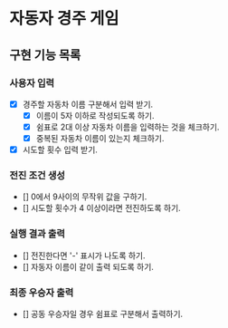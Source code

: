 # 자동자 경주 게임

## 구현 기능 목록

### 사용자 입력

- [x] 경주할 자동차 이름 구분해서 입력 받기.
  - [x] 이름이 5자 이하로 작성되도록 하기.
  - [x] 쉼표로 2대 이상 자동차 이름을 입력하는 것을 체크하기.
  - [x] 중복된 자동차 이름이 있는지 체크하기.
- [x] 시도할 횟수 입력 받기.

### 전진 조건 생성

- [] 0에서 9사이의 무작위 값을 구하기.
- [] 시도할 횟수가 4 이상이라면 전진하도록 하기.

### 실행 결과 출력

- [] 전진한다면 '-' 표시가 나도록 하기.
- [] 자동자 이름이 같이 출력 되도록 하기.

### 최종 우승자 출력

- [] 공동 우승자일 경우 쉼표로 구분해서 출력하기.
